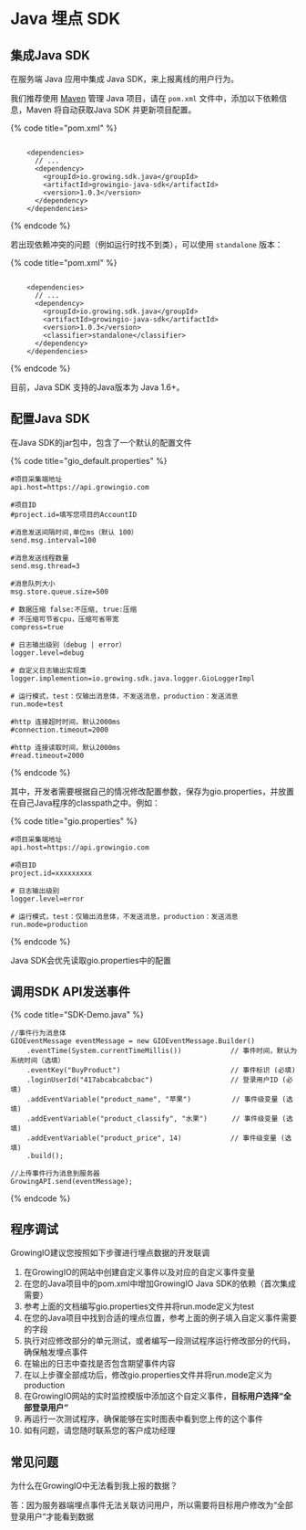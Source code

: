 # Java 埋点 SDK

## 集成Java SDK

在服务端 Java 应用中集成 Java SDK，来上报离线的用户行为。

我们推荐使用 [Maven](http://search.maven.org/) 管理 Java 项目，请在 `pom.xml` 文件中，添加以下依赖信息，Maven 将自动获取Java SDK 并更新项目配置。

{% code title="pom.xml" %}
```markup

    <dependencies>
      // ...
      <dependency>
        <groupId>io.growing.sdk.java</groupId>
        <artifactId>growingio-java-sdk</artifactId>
        <version>1.0.3</version>
      </dependency>
    </dependencies>
```
{% endcode %}

若出现依赖冲突的问题（例如运行时找不到类），可以使用 `standalone` 版本：

{% code title="pom.xml" %}
```markup

    <dependencies>
      // ...
      <dependency>
        <groupId>io.growing.sdk.java</groupId>
        <artifactId>growingio-java-sdk</artifactId>
        <version>1.0.3</version>
        <classifier>standalone</classifier>
      </dependency>
    </dependencies>
```
{% endcode %}

目前，Java SDK 支持的Java版本为 Java 1.6+。

## 配置Java SDK

在Java SDK的jar包中，包含了一个默认的配置文件

{% code title="gio\_default.properties" %}
```text
#项目采集端地址
api.host=https://api.growingio.com

#项目ID
#project.id=填写您项目的AccountID

#消息发送间隔时间,单位ms（默认 100）
send.msg.interval=100

#消息发送线程数量
send.msg.thread=3

#消息队列大小
msg.store.queue.size=500

# 数据压缩 false:不压缩, true:压缩
# 不压缩可节省cpu，压缩可省带宽
compress=true

# 日志输出级别（debug | error）
logger.level=debug

# 自定义日志输出实现类
logger.implemention=io.growing.sdk.java.logger.GioLoggerImpl

# 运行模式，test：仅输出消息体，不发送消息，production：发送消息
run.mode=test

#http 连接超时时间，默认2000ms
#connection.timeout=2000

#http 连接读取时间，默认2000ms
#read.timeout=2000
```
{% endcode %}

其中，开发者需要根据自己的情况修改配置参数，保存为gio.properties，并放置在自己Java程序的classpath之中。例如：

{% code title="gio.properties" %}
```text
#项目采集端地址
api.host=https://api.growingio.com

#项目ID
project.id=xxxxxxxxx

# 日志输出级别
logger.level=error

# 运行模式，test：仅输出消息体，不发送消息，production：发送消息
run.mode=production
```
{% endcode %}

Java SDK会优先读取gio.properties中的配置

## 调用SDK API发送事件

{% code title="SDK-Demo.java" %}
```text
//事件行为消息体
GIOEventMessage eventMessage = new GIOEventMessage.Builder()
    .eventTime(System.currentTimeMillis())            // 事件时间，默认为系统时间（选填）
    .eventKey("BuyProduct")                           // 事件标识 (必填)
    .loginUserId("417abcabcabcbac")                   // 登录用户ID (必填)
    .addEventVariable("product_name", "苹果")          // 事件级变量 (选填)
    .addEventVariable("product_classify", "水果")      // 事件级变量 (选填)
    .addEventVariable("product_price", 14)            // 事件级变量 (选填)
    .build();

//上传事件行为消息到服务器
GrowingAPI.send(eventMessage);

```
{% endcode %}

## 程序调试

GrowingIO建议您按照如下步骤进行埋点数据的开发联调

1. 在GrowingIO的网站中创建自定义事件以及对应的自定义事件变量
2. 在您的Java项目中的pom.xml中增加GrowingIO Java SDK的依赖（首次集成需要）
3. 参考上面的文档编写gio.properties文件并将run.mode定义为test
4. 在您的Java项目中找到合适的埋点位置，参考上面的例子填入自定义事件需要的字段
5. 执行对应修改部分的单元测试，或者编写一段测试程序运行修改部分的代码，确保触发埋点事件
6. 在输出的日志中查找是否包含期望事件内容
7. 在以上步骤全部成功后，修改gio.properties文件并将run.mode定义为production
8. 在GrowingIO网站的实时监控模版中添加这个自定义事件，**目标用户选择“全部登录用户“**
9. 再运行一次测试程序，确保能够在实时图表中看到您上传的这个事件
10. 如有问题，请您随时联系您的客户成功经理

## 常见问题

为什么在GrowingIO中无法看到我上报的数据？

答：因为服务器端埋点事件无法关联访问用户，所以需要将目标用户修改为“全部登录用户“才能看到数据



